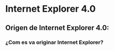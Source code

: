 # Internet Explorer 4.0

## Origen de Internet Explorer 4.0:

### ¿Com es va originar Internet Explorer?

